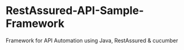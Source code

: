 # RestAssured-API-Sample-Framework
Framework for API Automation using Java, RestAssured &amp; cucumber

